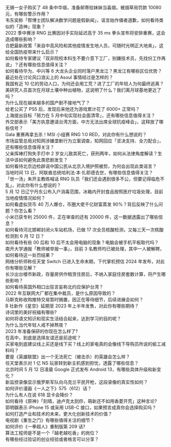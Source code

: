 无锡一女子购买了 48 条中华烟，准备邮寄给妹妹当喜烟，被烟草局罚款 10080 元，有哪些警示作用？  
韦东奕称「帮博士团队解决数学问题是假新闻」，谣言始作俑者道歉，如何看待类似的「造神」现象？  
2022 季中赛涉 RNG 比赛因对手实际延迟高于 35 ms 拳头宣布将安排重赛，这会造成哪些影响？  
合肥最新政策「来自中高风险和其他疫情发生地人员，可随时光明正大地来」，这给全国防疫带来什么启示？  
如何看待专家建议「双非院校本科生不要介意下工厂，别嫌技术员，先找份工作再说」？还有哪些信息值得关注？  
如何看待华为、中兴等 6 大龙头企业同时落户黑龙江？黑龙江有哪些区位优势？  
最近处在讨论风口浪尖上的 Asoul 事情经过是怎样的？  
我国有近 10 亿的劳动人口，为何还会用工荒？进了工厂的年轻人为何最终逃离？  
美研究人员首次在月球土壤中种出植物，这说明了什么？我们离月球基地更近了吗？  
为什么现在越来越多的国产剧不接地气了？  
给老公买了 PS5 后，发现后来他还为游戏累计花了 6000+ 正常吗？  
上海提出目标「努力在 5 月中旬实现社会面清零」，还有哪些信息值得关注？  
外交部表示「美方执意邀请台湾方面，中方无法出席全球抗疫峰会」，这释放了哪些信号？  
Gala 重赛再拿五杀！MSI 小组赛 RNG 1:0 RED，对此你有什么想说的？  
市场监管总局对知网涉嫌垄断行为立案调查，知网回应「坚决支持、全力配合」，还有哪些信息值得关注？  
父亲挥棒打狗失手打中 2 岁女儿致其死亡，获刑两年，如何从法律角度解读？生活中该如何避免此类悲剧发生？  
如何看待北京边检辟谣中国公民从北京入境护照被剪，为何会出现此类谣言？  
当地时间 13 日，阿联酋总统哈利法·本·扎耶德去世，有哪些信息值得关注？  
「世一汤」朱开主教练喊话 RNG 队员「我们还会遇到很多不公，但要记得临危不乱」，对此你有什么想说的？  
5 月 12 日辽宁丹东公布入户消毒范围，冰箱内开封食品按照医疗垃圾处理，目前当地疫情情况如何？  
如何看虚拟货币 40 万人爆仓，币圈大佬千亿财富蒸发 90%？背后反映了什么问题？你怎么看？  
小米已获专利 25000 件，正在审查的还有 20000 件，这一数据透露出了哪些信息？  
如何看待河北邯郸封闭火车站机场，已做 17 次全员核酸检测，又每三天一次核酸检测到 6 月 12 日？  
如何看待有些 00 后和 10 后不太会用电脑的现象？电脑会被手机平板取代吗？  
南开大学通报「教师被举报一事」，目前 3 名教师均已被处理，其中一人被解聘，如何看待这一处罚结果？  
网络分析师称任天堂 Switch 已进入生命末期，下代掌机预估 2024 年发布，对此你有哪些见解？  
长沙出台楼市新政，存量房供作租赁住房后，不纳入家庭住房套数计算，将产生哪些影响？  
如何看待英国外相口出狂言妄称北约应保护台湾？  
2022 年互联网大厂都在集中裁员，是什么原因导致的？  
马斯克称收购推特交易暂时搁置，因正在等待细节，后续进展会如何？  
B 社新作《星空》延期至 2023 年上半年发售，对此你有哪些期待？  
诗词里的美好祝福有哪些?  
如何将语文知识和现实生活结合起来，达到学习的目的呢？  
为什么当代年轻人戒不掉熬夜？  
2023 年准备保研的你现在怎么样了?  
在高中，到底是选择友谊还是前途呢？  
买家电到底建议线上买还是线下买？线上的家电真的会像线下导购员所说的偷工减料吗？  
要是《英雄联盟》出一个无法死亡（被击杀）的英雄会怎么样？  
任天堂表示对 1 亿 NS 玩家转到新主机感到担忧，透露了哪些信息？  
北京时间 5 月 12 日凌晨 Google 正式发布 Android 13，有哪些具体升级和新变化？  
新监控录像显示俄罗斯军队向乌克兰平民开枪，这段录像的真实性如何？  
如何评价漫画《一人之下》575（612）话？  
为什么有人在说 618 显卡会降价？  
如何看待《原神》「刻晴，迪卢克太刮痧，萌新还不如用香菱开荒」这种言论?  
郭明錤表示 iPhone 15 或采用 USB-C 接口，如果预言成真你会选择购买吗？  
如何打造产业和技术的未来，更大化创新技术的价值？  
电视剧《重生之门》有哪些值得关注的细节？  
如何评价《一拳超人》重制版第 209 话?  
算法工程师是不是一个「越老越吃香」的岗位？  
有哪些经过验证的创业经验或者格言可以分享？  
